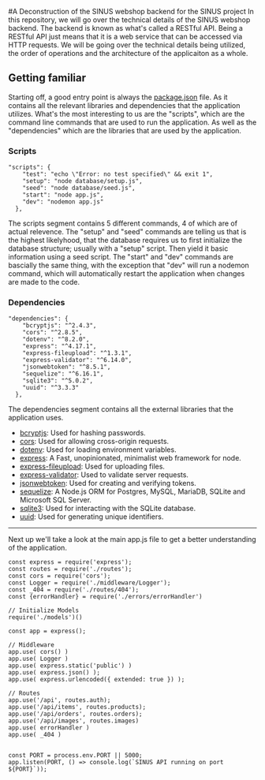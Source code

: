 #A Deconstruction of the SINUS webshop backend for the SINUS project
In this repository, we will go over the technical details of the SINUS webshop backend. The backend is known as what's called a RESTful API. Being a RESTful API just means that it is a web service that can be accessed via HTTP requests. We will be going over the technical details being utilized, the order of operations and the architecture of the applicaiton as a whole.

## Getting familiar
Starting off, a good entry point is always the [package.json](sinus-backend/package.json) file. As it contains all the relevant libraries and dependencies that the application utilizes. What's the most interesting to us are the "scripts", which are the command line commands that are used to run the application. As well as the "dependencies" which are the libraries that are used by the application.

### Scripts
```
"scripts": {
    "test": "echo \"Error: no test specified\" && exit 1",
    "setup": "node database/setup.js",
    "seed": "node database/seed.js",
    "start": "node app.js",
    "dev": "nodemon app.js"
  },
```
The scripts segment contains 5 different commands, 4 of which are of actual relevence. The "setup" and "seed" commands are telling us that is the highest likelyhood, that the database requires us to first initialize the database structure; usually with a "setup" script. Then yield it basic information using a seed script. The "start" and "dev" commands are bascially the same thing, with the exception that "dev" will run a nodemon command, which will automatically restart the application when changes are made to the code.

### Dependencies
```
"dependencies": {
    "bcryptjs": "^2.4.3",
    "cors": "^2.8.5",
    "dotenv": "^8.2.0",
    "express": "^4.17.1",
    "express-fileupload": "^1.3.1",
    "express-validator": "^6.14.0",
    "jsonwebtoken": "^8.5.1",
    "sequelize": "^6.16.1",
    "sqlite3": "^5.0.2",
    "uuid": "^3.3.3"
  },
```
The dependencies segment contains all the external libraries that the application uses. 
* [bcryptjs](https://www.npmjs.com/package/bcryptjs): Used for hashing passwords.
* [cors](https://www.npmjs.com/package/cors): Used for allowing cross-origin requests.
* [dotenv](https://www.npmjs.com/package/dotenv): Used for loading environment variables.
* [express](https://www.npmjs.com/package/express): A Fast, unopinionated, minimalist web framework for node.
* [express-fileupload](https://www.npmjs.com/package/express-fileupload): Used for uploading files.
* [express-validator](https://www.npmjs.com/package/express-validator): Used to validate server requests.
* [jsonwebtoken](https://www.npmjs.com/package/jsonwebtoken): Used for creating and verifying tokens.
* [sequelize](https://www.npmjs.com/package/sequelize): A Node.js ORM for Postgres, MySQL, MariaDB, SQLite and Microsoft SQL Server.
* [sqlite3](https://www.npmjs.com/package/sqlite3): Used for interacting with the SQLite database.
* [uuid](https://www.npmjs.com/package/uuid): Used for generating unique identifiers.

---
 
Next up we'll take a look at the main app.js file to get a better understanding of the application. 
```
const express = require('express');
const routes = require('./routes');
const cors = require('cors');
const Logger = require('./middleware/Logger');
const _404 = require('./routes/404');
const {errorHandler} = require('./errors/errorHandler')

// Initialize Models
require('./models')()

const app = express();

// Middleware
app.use( cors() )
app.use( Logger )
app.use( express.static('public') )
app.use( express.json() );
app.use( express.urlencoded({ extended: true }) );

// Routes
app.use('/api', routes.auth);
app.use('/api/items', routes.products);
app.use('/api/orders', routes.orders);
app.use('/api/images', routes.images)
app.use( errorHandler )
app.use( _404 )


const PORT = process.env.PORT || 5000;
app.listen(PORT, () => console.log(`SINUS API running on port ${PORT}`));
```